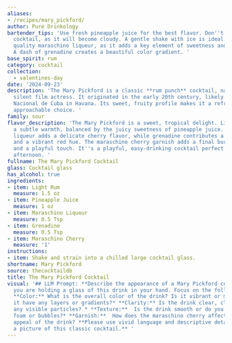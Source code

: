 ```yaml
---
aliases:
- /recipes/mary_pickford/
author: Pure Drinkology
bartender_tips: 'Use fresh pineapple juice for the best flavor. Don''t overshake the
  cocktail, as it will become cloudy. A gentle shake with ice is ideal. Use a good
  quality maraschino liqueur, as it adds a key element of sweetness and complexity.
  A dash of grenadine creates a beautiful color gradient. '
base_spirit: rum
category: cocktail
collection: 
  - valentines-day
date: '2024-09-23'
description: 'The Mary Pickford is a classic **rum punch** cocktail, named after the
  silent film actress. It originated in the early 20th century, likely at the Hotel
  Nacional de Cuba in Havana. Its sweet, fruity profile makes it a refreshing and
  approachable choice. '
family: sour
flavor_description: 'The Mary Pickford is a sweet, tropical delight. Light rum provides
  a subtle warmth, balanced by the juicy sweetness of pineapple juice.  Maraschino
  liqueur adds a delicate cherry flavor, while grenadine contributes a touch of tartness
  and a vibrant red hue. The maraschino cherry garnish adds a final burst of sweetness
  and a playful touch. It''s a playful, easy-drinking cocktail perfect for a warm
  afternoon. '
fullname: The Mary Pickford Cocktail
glass: Cocktail glass
has_alcohol: true
ingredients:
- item: Light Rum
  measure: 1.5 oz
- item: Pineapple Juice
  measure: 1 oz
- item: Maraschino Liqueur
  measure: 0.5 Tsp
- item: Grenadine
  measure: 0.5 Tsp
- item: Maraschino Cherry
  measure: '1'
instructions:
- item: Shake and strain into a chilled large cocktail glass.
shortname: Mary Pickford
source: thecocktaildb
title: The Mary Pickford Cocktail
visual: '## LLM Prompt: **Describe the appearance of a Mary Pickford cocktail. Imagine
  you are holding a glass of this drink in your hand. Focus on the following aspects:***
  **Color:** What is the overall color of the drink? Is it vibrant or muted? Does
  it have any layers or gradients?* **Clarity:** Is the drink clear, cloudy, or have
  any visible particles? * **Texture:**  Is the drink smooth or do you notice any
  foam or bubbles?* **Garnish:**  How does the maraschino cherry affect the visual
  appeal of the drink? **Please use vivid language and descriptive details to paint
  a picture of this classic cocktail.** '
---
```



